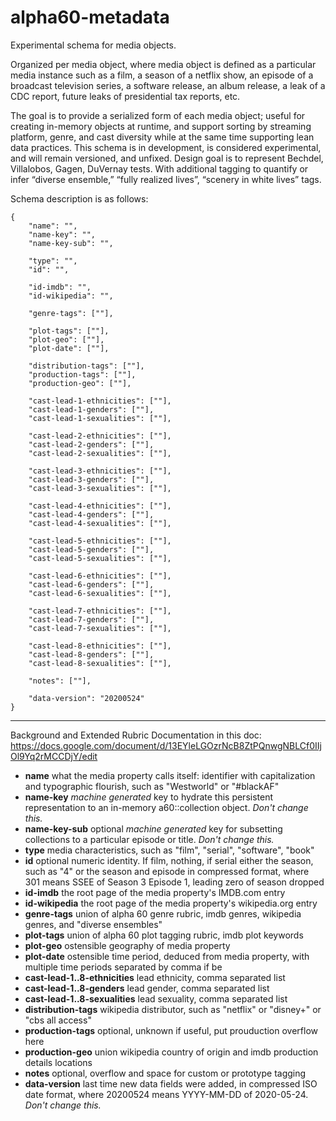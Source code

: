 # alpha60-metadata

Experimental schema for media objects. 

Organized per media object, where media object is defined as a particular media instance such as a film, a season of a netflix show, an episode of a broadcast television series, a software release, an album release, a leak of a CDC report, future leaks of presidential tax reports, etc.

The goal is to provide a serialized form of each media object; useful for creating in-memory objects at runtime, and support sorting by streaming platform, genre, and cast diversity while at the same time supporting lean data practices. This schema is in development, is considered experimental, and will remain versioned, and unfixed. Design goal is to represent Bechdel, Villalobos, Gagen, DuVernay tests. With additional tagging to quantify or infer “diverse ensemble,”  “fully realized lives”, “scenery in white lives” tags.  

Schema description is as follows:

    {
        "name": "",
        "name-key": "",
        "name-key-sub": "",

        "type": "",
        "id": "",

        "id-imdb": "",
        "id-wikipedia": "",

        "genre-tags": [""],
        
        "plot-tags": [""],
        "plot-geo": [""],
        "plot-date": [""],
          
        "distribution-tags": [""],
        "production-tags": [""],
        "production-geo": [""],

        "cast-lead-1-ethnicities": [""],
        "cast-lead-1-genders": [""],
        "cast-lead-1-sexualities": [""],
        
        "cast-lead-2-ethnicities": [""],
        "cast-lead-2-genders": [""],
        "cast-lead-2-sexualities": [""],
        
        "cast-lead-3-ethnicities": [""],
        "cast-lead-3-genders": [""],
        "cast-lead-3-sexualities": [""],
        
        "cast-lead-4-ethnicities": [""],
        "cast-lead-4-genders": [""],
        "cast-lead-4-sexualities": [""],
        
        "cast-lead-5-ethnicities": [""],
        "cast-lead-5-genders": [""],
        "cast-lead-5-sexualities": [""],
        
        "cast-lead-6-ethnicities": [""],
        "cast-lead-6-genders": [""],
        "cast-lead-6-sexualities": [""],
        
        "cast-lead-7-ethnicities": [""],
        "cast-lead-7-genders": [""],
        "cast-lead-7-sexualities": [""],
        
        "cast-lead-8-ethnicities": [""],
        "cast-lead-8-genders": [""],
        "cast-lead-8-sexualities": [""],
        
        "notes": [""],
        
        "data-version": "20200524"
    }
    
* * *
 
 Background and Extended Rubric Documentation in this doc: https://docs.google.com/document/d/13EYleLGOzrNcB8ZtPQnwgNBLCf0IIjOl9Yq2rMCCDjY/edit
    

* __name__ what the media property calls itself: identifier with capitalization and typographic flourish, such as "Westworld" or "#blackAF"
* __name-key__ *machine generated* key to hydrate this persistent representation to an in-memory a60::collection object. *Don't change this.*
* __name-key-sub__ optional *machine generated* key for subsetting collections to a particular episode or title. *Don't change this.*
* __type__ media characteristics, such as "film", "serial", "software", "book"
* __id__ optional numeric identity. If film, nothing, if serial either the season, such as "4" or the season and episode in compressed format, where 301 means SSEE of Season 3 Episode 1, leading zero of season dropped
* __id-imdb__ the root page of the media property's IMDB.com entry
* __id-wikipedia__ the root page of the media property's wikipedia.org entry
* __genre-tags__ union of alpha 60 genre rubric, imdb genres, wikipedia genres, and "diverse ensembles"
* __plot-tags__ union of alpha 60 plot tagging rubric, imdb plot keywords
* __plot-geo__ ostensible geography of media property
* __plot-date__ ostensible time period, deduced from media property, with multiple time periods separated by comma if be
* __cast-lead-1..8-ethnicities__ lead ethnicity, comma separated list
* __cast-lead-1..8-genders__ lead gender, comma separated list
* __cast-lead-1..8-sexualities__ lead sexuality, comma separated list
* __distribution-tags__ wikipedia distributor, such as "netflix" or "disney+" or "cbs all access"
* __production-tags__ optional, unknown if useful, put prouduction overflow here
* __production-geo__ union wikipedia country of origin and imdb production details locations 
* __notes__ optional, overflow and space for custom or prototype tagging 
* __data-version__ last time new data fields were added, in compressed ISO date format, where 20200524 means YYYY-MM-DD of 2020-05-24. *Don't change this.*
